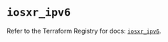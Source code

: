 # `iosxr_ipv6`

Refer to the Terraform Registry for docs: [`iosxr_ipv6`](https://registry.terraform.io/providers/ciscodevnet/iosxr/0.6.0/docs/resources/ipv6).
